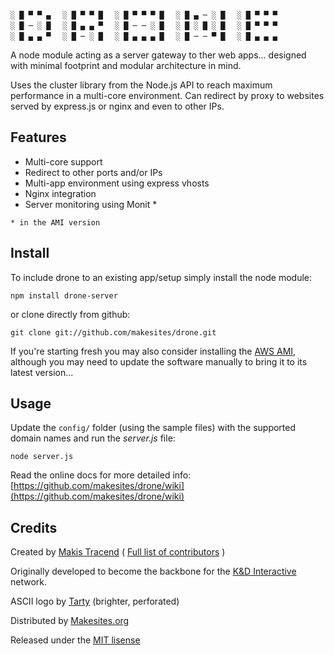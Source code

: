 ```                                            
░ █ ▀ ▀ ▄ 　░ █ ▀ ▀ █ 　░ █ ▀ ▀ ▀ █ 　░ █ ▄ ─ ░ █ 　░ █ ▀ ▀ ▀ 　
░ █ ─ ░ █ 　░ █ ▄ ▄ ▀ 　░ █ ─ ─ ░ █ 　░ █ ░ █ ░ █ 　░ █ ▀ ▀ ▀ 　
░ █ ▄ ▄ ▀ 　░ █ ─ ░ █ 　░ █ ▄ ▄ ▄ █ 　░ █ ─ ─ ▀ █ 　░ █ ▄ ▄ ▄ 　
```

A node module acting as a server gateway to ther web apps... designed with minimal footprint and modular architecture in mind.

Uses the cluster library from the Node.js API to reach maximum performance in a multi-core environment. Can redirect by proxy to websites served by express.js or nginx and even to other IPs.


## Features

* Multi-core support
* Redirect to other ports and/or IPs
* Multi-app environment using express vhosts
* Nginx integration 
* Server monitoring using Monit *

```* in the AMI version```


## Install 

To include drone to an existing app/setup simply install the node module: 
```
npm install drone-server
```
or clone directly from github: 
```
git clone git://github.com/makesites/drone.git
```
If you're starting fresh you may also consider installing the [AWS AMI](https://aws.amazon.com/amis/drone-server), although you may need to update the software manually to bring it to its latest version...


## Usage 

Update the ```config/``` folder (using the sample files) with the supported domain names and run the *server.js* file: 
```
node server.js
```
Read the online docs for more detailed info: 
[https://github.com/makesites/drone/wiki](https://github.com/makesites/drone/wiki)


## Credits 

Created by [Makis Tracend](http://github.com/tracend) ( [Full list of contributors](https://github.com/makesites/drone/contributors) )

Originally developed to become the backbone for the [K&D Interactive](http://kdi.co) network.

ASCII logo by [Tarty](http://fsymbols.com/generators/tarty/) (brighter, perforated)

Distributed by [Makesites.org](http://makesites.org)

Released under the [MIT lisense](http://makesites.org/licenses/MIT)
